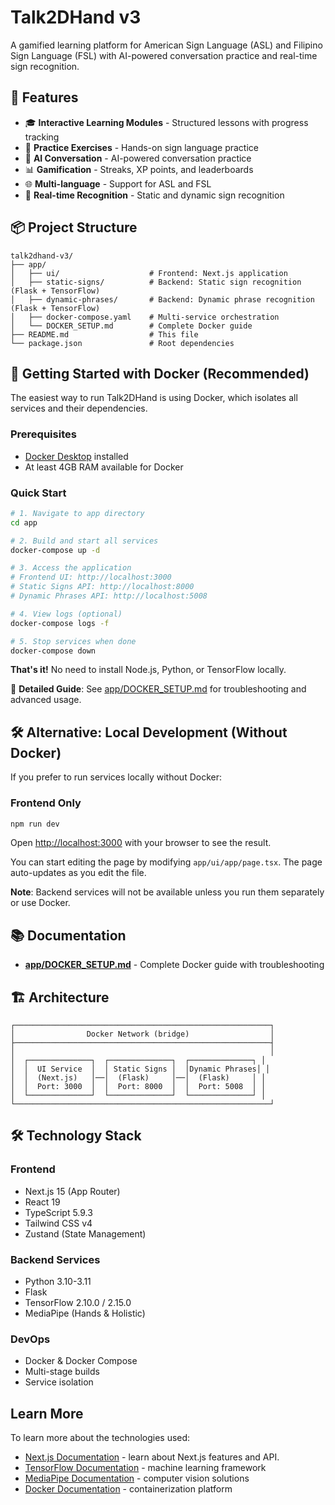 # Talk2DHand v3

A gamified learning platform for American Sign Language (ASL) and Filipino Sign Language (FSL) with AI-powered conversation practice and real-time sign recognition.

## 🎯 Features

- 🎓 **Interactive Learning Modules** - Structured lessons with progress tracking
- 🎯 **Practice Exercises** - Hands-on sign language practice
- 🤖 **AI Conversation** - AI-powered conversation practice
- 📊 **Gamification** - Streaks, XP points, and leaderboards
- 🌐 **Multi-language** - Support for ASL and FSL
- 🎥 **Real-time Recognition** - Static and dynamic sign recognition

## 📦 Project Structure

```
talk2dhand-v3/
├── app/
│   ├── ui/                    # Frontend: Next.js application
│   ├── static-signs/          # Backend: Static sign recognition (Flask + TensorFlow)
│   ├── dynamic-phrases/       # Backend: Dynamic phrase recognition (Flask + TensorFlow)
│   ├── docker-compose.yaml    # Multi-service orchestration
│   └── DOCKER_SETUP.md        # Complete Docker guide
├── README.md                  # This file
└── package.json               # Root dependencies
```

## 🐳 Getting Started with Docker (Recommended)

The easiest way to run Talk2DHand is using Docker, which isolates all services and their dependencies.

### Prerequisites

- [Docker Desktop](https://www.docker.com/products/docker-desktop) installed
- At least 4GB RAM available for Docker

### Quick Start

```bash
# 1. Navigate to app directory
cd app

# 2. Build and start all services
docker-compose up -d

# 3. Access the application
# Frontend UI: http://localhost:3000
# Static Signs API: http://localhost:8000
# Dynamic Phrases API: http://localhost:5008

# 4. View logs (optional)
docker-compose logs -f

# 5. Stop services when done
docker-compose down
```

**That's it!** No need to install Node.js, Python, or TensorFlow locally.

📖 **Detailed Guide**: See [app/DOCKER_SETUP.md](app/DOCKER_SETUP.md) for troubleshooting and advanced usage.

## 🛠️ Alternative: Local Development (Without Docker)

If you prefer to run services locally without Docker:

### Frontend Only

```bash
npm run dev
```

Open [http://localhost:3000](http://localhost:3000) with your browser to see the result.

You can start editing the page by modifying `app/ui/app/page.tsx`. The page auto-updates as you edit the file.

**Note**: Backend services will not be available unless you run them separately or use Docker.


## 📚 Documentation

- **[app/DOCKER_SETUP.md](app/DOCKER_SETUP.md)** - Complete Docker guide with troubleshooting

## 🏗️ Architecture

```
┌─────────────────────────────────────────────────────────┐
│                Docker Network (bridge)                  │
├─────────────────────────────────────────────────────────┤
│                                                         │
│  ┌──────────────┐  ┌──────────────┐  ┌──────────────┐ │
│  │  UI Service  │  │ Static Signs │  │Dynamic Phrases│ │
│  │  (Next.js)   │──│  (Flask)     │──│  (Flask)     │ │
│  │  Port: 3000  │  │  Port: 8000  │  │  Port: 5008  │ │
│  └──────────────┘  └──────────────┘  └──────────────┘ │
└─────────────────────────────────────────────────────────┘
```

## 🛠️ Technology Stack

### Frontend
- Next.js 15 (App Router)
- React 19
- TypeScript 5.9.3
- Tailwind CSS v4
- Zustand (State Management)

### Backend Services
- Python 3.10-3.11
- Flask
- TensorFlow 2.10.0 / 2.15.0
- MediaPipe (Hands & Holistic)

### DevOps
- Docker & Docker Compose
- Multi-stage builds
- Service isolation

## Learn More

To learn more about the technologies used:

- [Next.js Documentation](https://nextjs.org/docs) - learn about Next.js features and API.
- [TensorFlow Documentation](https://www.tensorflow.org/) - machine learning framework
- [MediaPipe Documentation](https://google.github.io/mediapipe/) - computer vision solutions
- [Docker Documentation](https://docs.docker.com/) - containerization platform
